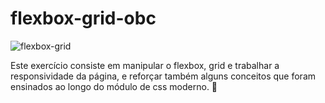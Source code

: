 # flexbox-grid-obc
![flexbox-grid](https://github.com/DevMateusmac/flexbox-grid-obc/assets/99038035/09ebf621-ed21-4a44-bdf1-a93a0841ae8d)
<p>Este exercício consiste em manipular o flexbox, grid e trabalhar a responsividade da página, e reforçar também alguns conceitos que foram ensinados ao longo do módulo de css moderno. 🤖</p>
